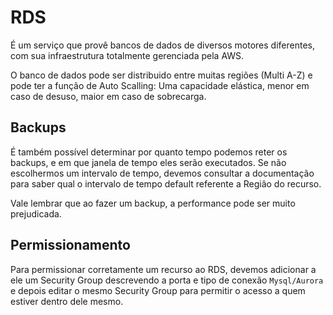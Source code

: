 # RDS

É um serviço que provê bancos de dados de diversos motores diferentes, 
com sua infraestrutura totalmente gerenciada pela AWS.

O banco de dados pode ser distribuido entre muitas regiões (Multi A-Z)
e pode ter a função de Auto Scalling: Uma capacidade elástica, menor em
caso de desuso, maior em caso de sobrecarga.

## Backups

É também possível determinar por quanto tempo podemos reter os backups,
e em que janela de tempo eles serão executados. Se não escolhermos um
intervalo de tempo, devemos consultar a documentação para saber qual o 
intervalo de tempo default referente a Regiâo do recurso.

Vale lembrar que ao fazer um backup, a performance pode ser muito 
prejudicada.

## Permissionamento

Para permissionar corretamente um recurso ao RDS, devemos adicionar a
ele um Security Group descrevendo a porta e tipo de conexão 
`Mysql/Aurora` e depois editar o mesmo Security Group para permitir o
acesso a quem estiver dentro dele mesmo.
